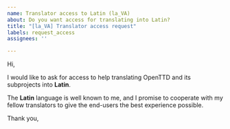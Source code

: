 ```yaml
---
name: Translator access to Latin (la_VA)
about: Do you want access for translating into Latin?
title: "[la_VA] Translator access request"
labels: request_access
assignees: ''

---
```


<!-- translator: la_VA -->
<!-- Please do not edit the header of this template. -->

Hi,

I would like to ask for access to help translating OpenTTD and its subprojects into **Latin**.

The **Latin** language is well known to me, and I promise to cooperate with my fellow translators to give the end-users the best experience possible.

<!-- Please do not edit the above message. Do feel free to add a personal note after this line. -->

Thank you,
